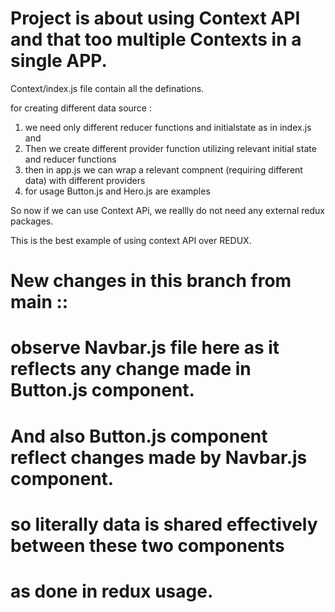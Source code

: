 # Project is about using Context API and that too multiple Contexts in a single APP.
Context/index.js file contain all the definations.

for creating different data source :
1. we need only different reducer functions and initialstate as in index.js and
2.  Then we create different provider function utilizing relevant initial state and reducer functions
3.  then in app.js we can wrap a relevant compnent (requiring different data) with different providers
4. for usage Button.js and Hero.js are examples

So now if we can use Context APi, we reallly do not need any external redux packages.

This is the best example of using context API over REDUX.

# New changes in this branch from main ::

# observe Navbar.js file here as it reflects any change made in Button.js component.
# And also Button.js component reflect changes made by Navbar.js component.
# so literally data is shared effectively between these two components 
# as done in redux usage.